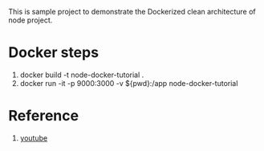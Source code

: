 This is sample project to demonstrate the Dockerized clean architecture of node project.

# Docker steps
1. docker build -t node-docker-tutorial .
2. docker run -it -p 9000:3000 -v ${pwd}:/app node-docker-tutorial



# Reference 
1. [youtube](https://www.youtube.com/watch?v=CsWoMpK3EtE&t=659s)
